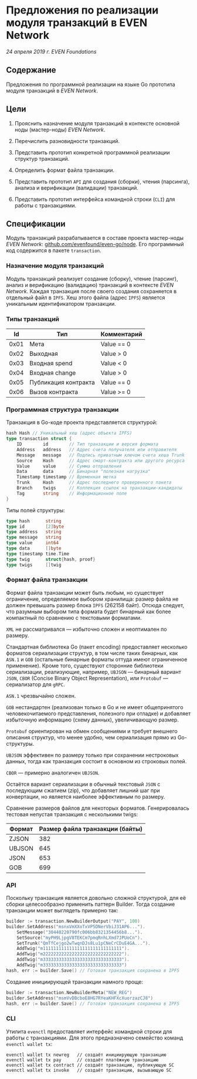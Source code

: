 # Предложения по реализации модуля транзакций в EVEN Network

*24 апреля 2019 г.
EVEN Foundations*

## Содержание

Предложения по программной реализации на языке Go прототипа модуля транзакций в *EVEN Network*.

## Цели

1. Прояснить назначение модуля транзакций в контексте основной ноды (мастер-ноды) *EVEN Network*.

1. Перечислить разновидности транзакций.

1. Представить прототип конкретной программной реализации структур транзакций.

1. Определить формат файла транзакции.

1. Представить прототип `API` для создания (сборки), чтения (парсинга), анализа и верификации (валидации) транзакций.

1. Представить прототип интерфейса командной строки (`CLI`) для работы с транзакциями.

## Спецификации

Модуль транзакций разрабатывается в составе проекта мастер-ноды *EVEN Network*: [github.com/evenfound/even-go/node](http://github.com/evenfound/even-go/node). Его программный код содержится в пакете `transaction`.

### Назначение модуля транзакций

Модуль транзакций реализует создание (сборку), чтение (парсинг), анализ и верификацию (валидацию) транзакций в контексте *EVEN Network*. Каждая транзакция после своего создания сохраняется в отдельный файл в `IPFS`. Хеш этого файла (адрес `IPFS`) является уникальным идентификатором транзакции.

### Типы транзакций

| Id   | Тип                  | Комментарий |
|------|----------------------|-------------|
| 0x01 | Мета                 | Value == 0  |
| 0x02 | Выходная             | Value > 0   |
| 0x03 | Входная spend        | Value < 0   |
| 0x04 | Входная change       | Value > 0   |
| 0x05 | Публикация контракта | Value == 0  |
| 0x06 | Вызов контракта      | Value >= 0  |

### Программная структура транзакции

Транзакция в Go-коде проекта представляется структурой:

```Go
hash Hash // Уникальный хеш (адрес объекта IPFS) 
type transaction struct {
    ID        id        // Тип транзакции и версия формата
    Address   address   // Адрес счета получателя или отправителя
    Message   message   // Подпись приватным ключом счета хеша Trunk
    Source    Hash      // Адрес смарт-контракта или другого ресурса
    Value     value     // Сумма отправления
    Data      data      // Бинарная "полезная нагрузка"
    Timestamp timestamp // Временная метка
    Trunk     Hash      // Адрес последнего проверенного пакета
    Branch    twigs     // Коллекция ссылок на транзакции-кандидаты
    Tag       string    // Информационное поле
}
```

Типы полей структуры:
```Go
type hash      string
type id        [2]byte 
type address   string
type message   string
type value     int64
type data      []byte
type timestamp time.Time
type twig      struct{hash, proof}
type twigs     []twig
```

### Формат файла транзакции

Формат файла транзакции может быть любым, но существует ограничение, определяемое выбором хранилища: размер файла не должен превышать размер блока `IPFS` (262158 байт). Отсюда следует, что разумным выбором типа формата будет бинарный как более компактный по сравнению с текстовыми форматами.

`XML` не рассматривался — избыточно сложен и неоптимален по размеру.

Стандартная библиотека Go (пакет encoding) предоставляет несколько форматов сериализации структур, в том числе таких бинарных, как `ASN.1` и `GOB` (остальные бинарные форматы оттуда имеют ограниченное применение). Кроме того, существуют сторонние библиотеки сериализации, реализующие, например, `UBJSON` — бинарный вариант `JSON`, `CBOR` (Concise Binary Object Representation), или `Protobuf` — сериализатор для `gRPC`. 

`ASN.1` чрезвычайно сложен. 

`GOB` нестандартен (реализован только в Go и не имеет общепринятого человекочитаемого представления, полезного при отладке) и добавляет избыточную информацию (схему данных), увеличивающую размер. 

`Protobuf` ориентирован на обмен сообщениями и требует внешнего описания структур, что менее удобно, чем сериализация прямо из Go-структуры. 

`UBJSON` эффективен по размеру только при сохранении нестроковых данных, тогда как транзакция состоит в основном из строковых полей.

`CBOR` — примерно аналогичен `UBJSON`.

Остаётся вариант сериализации в обычный текстовый `JSON` с последующим сжатием (zip), что добавляет лишний шаг при конвертации, но является наиболее эффективным по размеру.

Сравнение размеров файлов для некоторых форматов. Генерировалась тестовая непустая транзакция с несколькими twigs:

| Формат | Размер файла транзакции (байты) |
| ------ | ------------------------------- |
| ZJSON | 382 |
| UBJSON | 645 |
| JSON | 653 |
| GOB | 699 |

### API

Поскольку транзакция является довольно сложной структурой, для её сборки целесообразно применить паттерн Builder. Тогда создание транзакции может выглядеть примерно так:

```Go
builder := transaction.NewBuilderOutput("PAY", 100)
builder.SetAddress("msnxVmXXoTxVP5DNerVbiJ31AP6...").
	SetMessage("30440220790fc006bb8321354456b8...").
	SetSource("myPH9LjpgV8TEKCm7pmqRnhLXmd7JPUoCn").
	SetTrunk("QmTfCejgo2wTwqnDJs8Lu1pCNeCrCDuE4GA...").
	AddTwig("m111111111111111111111111111111").
	AddTwig("m222222222222222222222222222222").
	AddTwig("m333333333333333333333333333333").
	AddTwig("m333333333333333333333333333333")
hash, err := builder.Save() // Готовая транзакция сохранена в IPFS
```

Создание инициирующей транзакции намного проще:

```Go
builder := transaction.NewBuilderMeta("NEW_REG")
builder.SetAddress("msmVvDBcboE8HG7RYeaKHFXcXuorzazCJ8")
hash, err := builder.Save() // Готовая транзакция сохранена в IPFS
```

### CLI

Утилита `evenctl` предоставляет интерфейс командной строки для работы с транзакциями. Для этого предназначено семейство команд `evenctl wallet tx`:

```
evenctl wallet tx newreg   // создаёт инициирующую транзакцию
evenctl wallet tx pay      // создаёт платёжную транзакцию
evenctl wallet tx contract // создаёт транзакцию, публикующую SC
evenctl wallet tx invoke   // создаёт транзакцию, вызывающую SC
```
